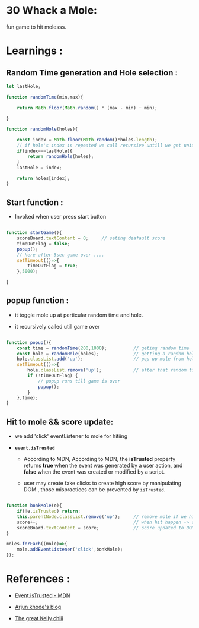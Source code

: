 # 30 Whack a Mole:

fun game to hit molesss.

# Learnings :

## Random Time generation and Hole selection :

```javascript
let lastHole;

function randomTime(min,max){

    return Math.floor(Math.random() * (max - min) + min);

}

function randomHole(holes){

    const index = Math.floor(Math.random()*holes.length);
    // if hole's index is repeated we call recursive untill we get unique index
    if(index===lastHole){
        return randomHole(holes);
    }
    lastHole = index;

    return holes[index];
}
```

## Start function :

+ Invoked when user press start button 

```javascript

function startGame(){
    scoreBoard.textContent = 0;     // seting deafault score
    timeOutFlag = false;
    popup();
    // here after 5sec game over ....
    setTimeout(()=>{
        timeOutFlag = true;
    },5000);

}

```

## popup function :

+ it toggle mole up at perticular random time and hole.

+ it recursively called utill game over

```javascript

function popup(){
    const time = randomTime(200,1000);          // geting random time
    const hole = randomHole(holes);             // getting a random hole
    hole.classList.add('up');                   // pop up mole from hole    
    setTimeout(()=>{
        hole.classList.remove('up');            // after that random time mole get back to hole
        if (!timeOutFlag) {
            // popup runs till game is over 
            popup();                            
        }
    },time);
}

```

## Hit to mole && score update:

+ we add 'click' eventListener to mole for hitiing

+ **`event.isTrusted`** 

    + According to MDN, According to MDN, the **isTrusted** property returns **true** when the event was generated by a user action, and **false** when the event was created or modified by a script.

    + user may create fake clicks to create high score by manipulating DOM , those mispractices can be prevented by `isTrusted`.

```javascript

function bonkMole(e){
    if(!e.isTrusted) return;                    
    this.parentNode.classList.remove('up');     // remove mole if we hit 
    score++;                                    // when hit happen -> score++
    scoreBoard.textContent = score;             // score updated to DOM
}

moles.forEach((mole)=>{
    mole.addEventListener('click',bonkMole);
});
```

# References :

+ [Event.isTrusted - MDN](https://developer.mozilla.org/en-US/docs/Web/API/Event/isTrusted)

+ [Arjun khode's blog](https://thesagittariusme.blogspot.com/search/label/JS30)

+ [The great Kelly chiii](https://github.com/KellyCHI22/JavaScript30/blob/main/30-Whack-A-Mole/README.md)
